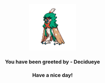 <p align="center">
            <img src="https://raw.githubusercontent.com/PokeAPI/sprites/master/sprites/pokemon/724.png" width="150" height="150">
          </p>
          <h3 align="center">You have been greeted by - <b>Decidueye</b></h3>
          <h3 align="center">Have a nice day!</h3>
        